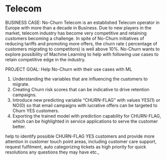 # Telecom

BUSINESS CASE:
No-Churn Telecom is an established Telecom operator in Europe with more than a decade in Business. Due to new players in the market, telecom industry has become very competitive and retaining customers becoming a challenge.
In spite of No-Churn initiatives of reducing tariffs and promoting more offers, the churn rate ( percentage of customers migrating to competitors) is well above 10%.
No-Churn wants to explore possibility of Machine Learning to help with following use cases to retain competitive edge in the industry.

PROJECT GOAL:
Help No-Churn with their use cases with ML
1. Understanding the variables that are influencing the customers to migrate.
2. Creating Churn risk scores that can be indicative to drive retention campaigns.
3. Introduce new predicting variable “CHURN-FLAG” with values YES(1) or NO(0) so that email campaigns with lucrative offers can be targeted to Churn YES customers.
4. Exporting the trained model with prediction capability for CHURN-FLAG, which can be highlighted in service applications to serve the customer better.

help to identify possible CHURN-FLAG YES customers and provide more attention in customer touch point areas, including customer care support, request fulfilment, auto categorizing tickets as high priority for quick resolutions any questions they may have etc.,
